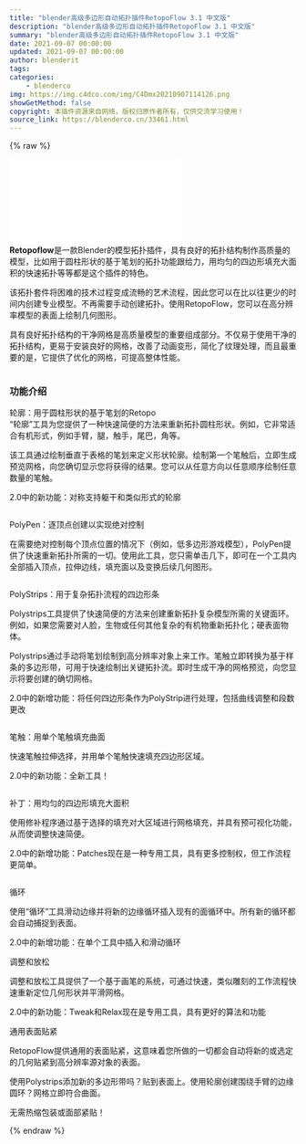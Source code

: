 ```yaml
---
title: "blender高级多边形自动拓扑插件RetopoFlow 3.1 中文版"
description: "blender高级多边形自动拓扑插件RetopoFlow 3.1 中文版"
summary: "blender高级多边形自动拓扑插件RetopoFlow 3.1 中文版"
date: 2021-09-07 00:00:00
updated: 2021-09-07 00:00:00
author: blenderit
tags: 
categories:
    - blenderco
img: https://img.c4dco.com/img/C4Dmx20210907114126.png
showGetMethod: false
copyright: 本插件资源来自网络，版权归原作者所有，仅供交流学习使用！
source_link: https://blenderco.cn/33461.html
---
```


{% raw %}
<p><iframe src="//player.bilibili.com/player.html?aid=976886152&amp;bvid=BV1a44y1Y7M6&amp;cid=449315515&amp;page=1" scrolling="no" border="0" frameborder="no" framespacing="0" allowfullscreen="true"> </iframe><br>
<strong>Retopoflow</strong>是一款Blender的模型拓扑插件，具有良好的拓扑结构制作高质量的模型，比如用于圆柱形状的基于笔划的拓扑功能跟给力，用均匀的四边形填充大面积的快速拓扑等等都是这个插件的特色。</p><p>该拓扑套件将困难的技术过程变成流畅的艺术流程，因此您可以在比以往更少的时间内创建专业模型。不再需要手动创建拓扑。使用RetopoFlow，您可以在高分辨率模型的表面上绘制几何图形。</p><p>具有良好拓扑结构的干净网格是高质量模型的重要组成部分。不仅易于使用干净的拓扑结构，更易于安装良好的网格，改善了动画变形，简化了纹理处理，而且最重要的是，它提供了优化的网格，可提高整体性能。</p><p align="center"><img src="https://img.jbzj.com/file_images/article/202007/20200721142536.jpg" alt=""></p><h3>功能介绍</h3><p>轮廓：用于圆柱形状的基于笔划的Retopo<br>
“轮廓”工具为您提供了一种快速简便的方法来重新拓扑圆柱形状。例如，它非常适合有机形式，例如手臂，腿，触手，尾巴，角等。</p><p>该工具通过绘制垂直于表格的笔划来定义形状轮廓。绘制第一个笔触后，立即生成预览网格，向您确切显示您将获得的结果。您可以从任意方向以任意顺序绘制任意数量的笔触。</p><p>2.0中的新功能：对称支持躯干和类似形式的轮廓</p><p align="center"><img src="https://img.jbzj.com/file_images/article/202007/2020304861768.gif" alt=""></p><p>PolyPen：逐顶点创建以实现绝对控制</p><p>在需要绝对控制每个顶点位置的情况下（例如，低多边形游戏模型），PolyPen提供了快速重新拓扑所需的一切。使用此工具，您只需单击几下，即可在一个工具内全部插入顶点，拉伸边线，填充面以及变换后续几何图形。</p><p align="center"><img src="https://img.jbzj.com/file_images/article/202007/2020304861767.gif" alt=""></p><p>PolyStrips：用于复杂拓扑流程的四边形条</p><p>Polystrips工具提供了快速简便的方法来创建重新拓扑复杂模型所需的关键面环。例如，如果您需要对人脸，生物或任何其他复杂的有机物重新拓扑化；硬表面物体。</p><p>Polystrips通过手动将笔划绘制到高分辨率对象上来工作。笔触立即转换为基于样条的多边形带，可用于快速绘制出关键拓扑流。即时生成干净的网格预览，向您显示将要创建的确切网格。</p><p>2.0中的新增功能：将任何四边形条作为PolyStrip进行处理，包括曲线调整和段数更改</p><p align="center"><img src="https://img.jbzj.com/file_images/article/202007/2020304861766.gif" alt=""></p><p>笔触：用单个笔触填充曲面</p><p>快速笔触拉伸选择，并用单个笔触快速填充四边形区域。</p><p>2.0中的新功能：全新工具！</p><p align="center"><img src="https://img.jbzj.com/file_images/article/202007/2020304861765.gif" alt=""></p><p>补丁：用均匀的四边形填充大面积</p><p>使用修补程序通过基于选择的填充对大区域进行网格填充，并具有预可视化功能，从而使调整快速简便。</p><p>2.0中的新增功能：Patches现在是一种专用工具，具有更多控制权，但工作流程更简单。</p><p align="center"><img src="https://img.jbzj.com/file_images/article/202007/2020304861764.gif" alt=""></p><p>循环</p><p>使用“循环”工具滑动边缘并将新的边缘循环插入现有的面循环中。所有新的循环都会自动捕捉到表面。</p><p>2.0中的新增功能：在单个工具中插入和滑动循环</p><p>调整和放松</p><p>调整和放松工具提供了一个基于画笔的系统，可通过快速，类似雕刻的工作流程快速重新定位几何形状并平滑网格。</p><p>2.0中的新功能：Tweak和Relax现在是专用工具，具有更好的算法和功能</p><p>通用表面贴紧</p><p>RetopoFlow提供通用的表面贴紧，这意味着您所做的一切都会自动将新的或选定的几何贴紧到高分辨率源对象的表面。</p><p>使用Polystrips添加新的多边形带吗？贴到表面上。使用轮廓创建围绕手臂的边缘圆环？网格立即符合曲面。</p><p>无需热缩包装或面部紧贴！</p>
<div style="display: none">blenderco</div>
{% endraw %}